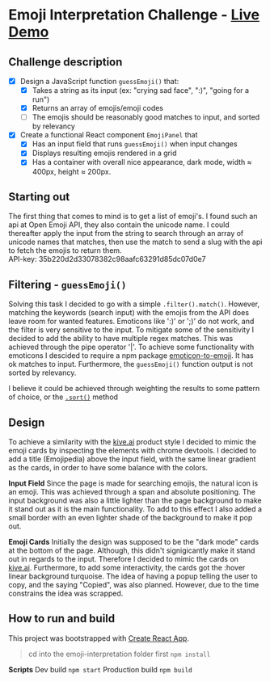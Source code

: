 # Emoji Interpretation Challenge - [Live Demo](https://stark-chamber-41619.herokuapp.com/)
## Challenge description
- [x] Design a JavaScript function `guessEmoji()` that:
  - [x] Takes a string as its input (ex: "crying sad face", ":)", "going for a run")
  - [x] Returns an array of emojis/emoji codes
  - [ ] The emojis should be reasonably good matches to input, and sorted by relevancy
- [x] Create a functional React component `EmojiPanel` that
  - [x] Has an input field that runs `guessEmoji()` when input changes
  - [x] Displays resulting emojis rendered in a grid
  - [x] Has a container with overall nice appearance, dark mode, width ≈ 400px, height ≈ 200px.

## Starting out
The first thing that comes to mind is to get a list of emoji's. I found such an api at Open Emoji API, they also contain the unicode name. I could thereafter apply the input from the string to search through an array of unicode names that matches, then use the match to send a slug with the api to fetch the emojis to return them.  
API-key: 35b220d2d33078382c98aafc63291d85dc07d0e7

## Filtering - `guessEmoji()`
Solving this task I decided to go with a simple `.filter().match()`. However, matching the keywords (search input) with the emojis from the API does leave room for wanted features. Emoticons like ':)' or ';)' do not work, and the filter is very sensitive to the input. To mitigate some of the sensitivity I decided to add the ability to have multiple regex matches. This was achieved through the pipe operator '|'. To achieve some functionality with emoticons I descided to require a npm package [emoticon-to-emoji](https://www.npmjs.com/package/emoticon-to-emoji). It has ok matches to input. Furthermore, the `guessEmoji()` function output is not sorted by relevancy. 

I believe it could be achieved through weighting the results to some pattern of choice, or the [`.sort()`](https://developer.mozilla.org/en-US/docs/Web/JavaScript/Reference/Global_Objects/Array/sort) method

## Design
To achieve a similarity with the [kive.ai](https://kive.ai/) product style I decided to mimic the emoji cards by inspecting the elements with chrome devtools. I decided to add a title (Emojipedia) above the input field, with the same linear gradient as the cards, in order to have some balance with the colors.

**Input Field**
Since the page is made for searching emojis, the natural icon is an emoji. This was achieved through a span and absolute positioning. The input background was also a little lighter than the page background to make it stand out as it is the main functionality. To add to this effect I also added a small border with an even lighter shade of the background to make it pop out.

**Emoji Cards**
Initially the design was supposed to be the "dark mode" cards at the bottom of the page. Although, this didn't signigicantly make it stand out in regards to the input. Therefore I decided to mimic the cards on [kive.ai](https://kive.ai/). Furthermore, to add some interactivity, the cards got the :hover linear background turquoise. The idea of having a popup telling the user to copy, and the saying "Copied", was also planned. However, due to the time constrains the idea was scrapped. 

## How to run and build 
This project was bootstrapped with [Create React App](https://github.com/facebook/create-react-app).

> cd into the emoji-interpretation folder first
`npm install`

**Scripts**
Dev build
`npm start`
Production build
`npm build`
